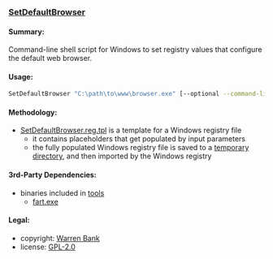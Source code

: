 ### [SetDefaultBrowser](https://github.com/warren-bank/set-default-browser)

#### Summary:

Command-line shell script for Windows to set registry values that configure the default web browser.

#### Usage:

```bash
SetDefaultBrowser "C:\path\to\www\browser.exe" [--optional --command-line="switches"]
```

#### Methodology:

* [SetDefaultBrowser.reg.tpl](https://github.com/warren-bank/set-default-browser/blob/master/tpl/SetDefaultBrowser.reg.tpl) is a template for a Windows registry file
  * it contains placeholders that get populated by input parameters
  * the fully populated Windows registry file is saved to a [temporary directory](https://github.com/warren-bank/set-default-browser/tree/master/tmp), and then imported by the Windows registry

#### 3rd-Party Dependencies:

* binaries included in [tools](https://github.com/warren-bank/set-default-browser/tree/master/tools)
  * [fart.exe](http://fart-it.sourceforge.net/)

#### Legal:

* copyright: [Warren Bank](https://github.com/warren-bank)
* license: [GPL-2.0](https://www.gnu.org/licenses/old-licenses/gpl-2.0.txt)
